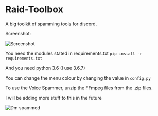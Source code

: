 # Raid-Toolbox

A big toolkit of spamming tools for discord.

Screenshot:

![Screenshot](http://i.imgur.com/FpkBjA9.png)

You need the modules stated in requirements.txt `pip install -r requirements.txt`

And you need python 3.6 (I use 3.6.7)

You can change the menu colour by changing the value in `config.py`

To use the Voice Spammer, unzip the FFmpeg files from the .zip files.

I will be adding more stuff to this in the future


![Dm spammed](http://i.imgur.com/FoVOBQml.jpg)
